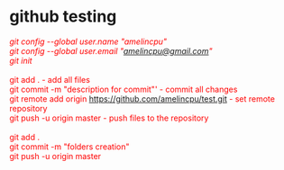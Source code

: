github testing
===
<span style="color:red">_git config --global user.name "amelincpu"_<span><br/>
_git config --global user.email "amelincpu@gmail.com"_<br/>
_git init_<br/>
<br/>
git add . - add all files<br/>
git commit -m "description for commit"' - commit all changes<br/>
git remote add origin https://github.com/amelincpu/test.git - set remote repository<br/>
git push -u origin master - push files to the repository<br/>
<br/>
git add .<br/>
git commit -m "folders creation"<br/>
git push -u origin master<br/>